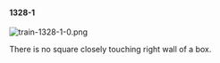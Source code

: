 #### 1328-1
![train-1328-1-0.png](https://github.com/lil-lab/nlvr/raw/master/nlvr/train/images/33/train-1328-1-0.png "train-1328-1-0.png")

There is no square closely touching right wall of a box.